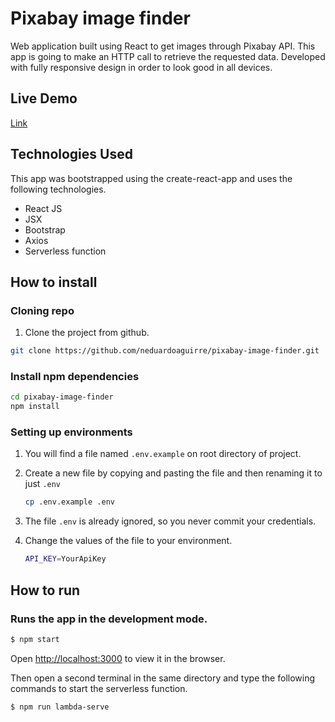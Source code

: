 # Pixabay image finder

Web application built using React to get images through Pixabay API. This app is going to make an HTTP call to retrieve the requested data. Developed with fully responsive design in order to look good in all devices.

## Live Demo

[Link](https://reactimagesfinder.netlify.app/)

## Technologies Used

This app was bootstrapped using the create-react-app and uses the following technologies.

- React JS
- JSX
- Bootstrap
- Axios
- Serverless function

## How to install

### Cloning repo

1.  Clone the project from github.

```bash
git clone https://github.com/neduardoaguirre/pixabay-image-finder.git
```

### Install npm dependencies

```sh
cd pixabay-image-finder
npm install
```

### Setting up environments

1.  You will find a file named `.env.example` on root directory of project.
2.  Create a new file by copying and pasting the file and then renaming it to just `.env`
    ```sh
    cp .env.example .env
    ```
3.  The file `.env` is already ignored, so you never commit your credentials.
4.  Change the values of the file to your environment.

    ```sh
    API_KEY=YourApiKey

    ```

## How to run

### Runs the app in the development mode.

```sh
$ npm start
```

Open [http://localhost:3000](http://localhost:3000) to view it in the browser.

Then open a second terminal in the same directory and type the following commands to start the serverless function.

```sh
$ npm run lambda-serve
```

